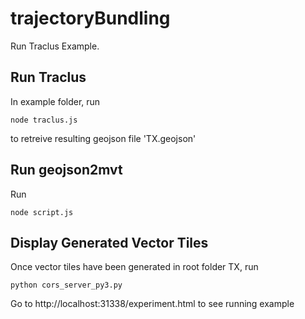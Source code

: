# trajectoryBundling
Run Traclus Example. 

## Run Traclus
In example folder, run 
```
node traclus.js
```
to retreive resulting geojson file 'TX.geojson'

## Run geojson2mvt
Run 
```
node script.js
```
## Display Generated Vector Tiles
Once vector tiles have been generated in root folder TX, run 
```
python cors_server_py3.py
```

Go to http://localhost:31338/experiment.html to see running example
